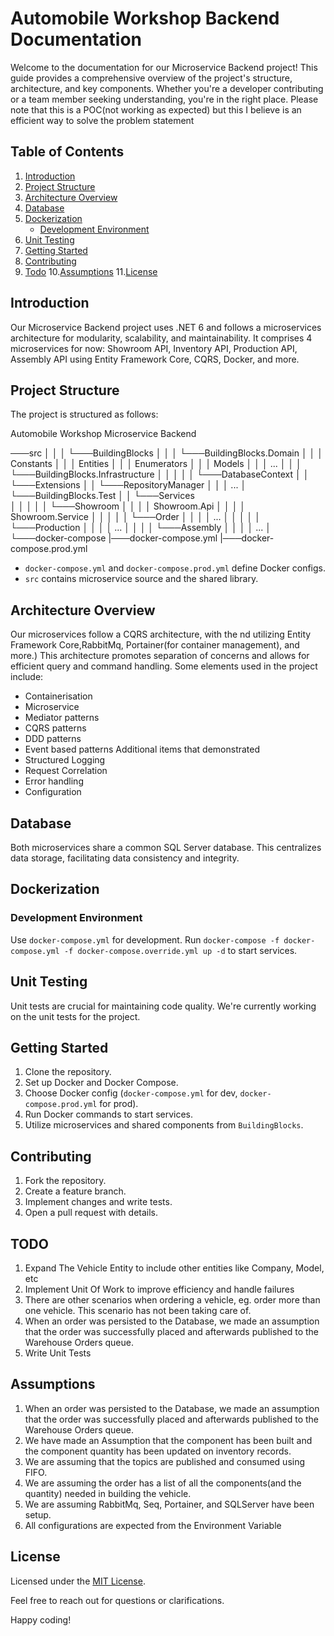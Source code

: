 ﻿# Automobile Workshop Backend Documentation

Welcome to the documentation for our Microservice Backend project! This guide provides a comprehensive overview of the project's structure, architecture, and key components. Whether you're a developer contributing or a team member seeking understanding, you're in the right place.
Please note that this is a POC(not working as expected) but this I believe is an efficient way to solve the problem statement

## Table of Contents

1. [Introduction](#introduction)
2. [Project Structure](#project-structure)
3. [Architecture Overview](#architecture-overview)
4. [Database](#database)
5. [Dockerization](#dockerization)
    - [Development Environment](#development-environment)
6. [Unit Testing](#unit-testing)
7. [Getting Started](#getting-started)
8. [Contributing](#contributing)
9. [Todo](#TODO)
10.[Assumptions](#Assumptions) 
11.[License](#license)

## Introduction

Our Microservice Backend project uses .NET 6 and follows a microservices architecture for modularity, scalability, and maintainability. 
It comprises 4 microservices for now: 
Showroom API, Inventory API, Production API, Assembly API using Entity Framework Core, CQRS, Docker, and more.

## Project Structure

The project is structured as follows:

Automobile Workshop Microservice Backend

 ───src
│   │
│   └───BuildingBlocks
│       │
│       └───BuildingBlocks.Domain
│       │   │   Constants
│       │   │   Entities
│       │   │   Enumerators
│       │   │   Models
│       │   │   ...
│       │
│       └───BuildingBlocks.Infrastructure
│       │   │
│       │   └───DatabaseContext
│       │   └───Extensions
│       │   └───RepositoryManager
│       │   │   ...
│       └───BuildingBlocks.Test
│
│   └───Services      
│       │   │
│       │   └───Showroom
│       │   │   │   Showroom.Api
│       │   │   │   Showroom.Service
│       │   │
│       │   └───Order
│       │   │   │   ...
│       │   │
│       │   └───Production
│       │   │   │   ...
│       │   │
        │   └───Assembly
│       │   │   │   ...
│
└───docker-compose
       |───docker-compose.yml
       |───docker-compose.prod.yml


- `docker-compose.yml` and `docker-compose.prod.yml` define Docker configs.
- `src` contains microservice source and the shared library.

## Architecture Overview

Our microservices follow a CQRS architecture, with the nd utilizing Entity Framework Core,RabbitMq, Portainer(for container management), and more.)
This architecture promotes separation of concerns and allows for efficient query and command handling.
Some elements used in the project include:
- Containerisation
- Microservice
- Mediator patterns
- CQRS patterns
- DDD patterns
- Event based patterns
Additional items that demonstrated
- Structured Logging
- Request Correlation
- Error handling
- Configuration

## Database

Both microservices share a common SQL Server database. 
This centralizes data storage, facilitating data consistency and integrity.

## Dockerization

### Development Environment

Use `docker-compose.yml` for development. Run `docker-compose -f docker-compose.yml -f docker-compose.override.yml up -d` to start services.

## Unit Testing

Unit tests are crucial for maintaining code quality. 
We're currently working on the unit tests for the project.

## Getting Started

1. Clone the repository.
2. Set up Docker and Docker Compose.
3. Choose Docker config (`docker-compose.yml` for dev, `docker-compose.prod.yml` for prod).
4. Run Docker commands to start services.
5. Utilize microservices and shared components from `BuildingBlocks`.

## Contributing

1. Fork the repository.
2. Create a feature branch.
3. Implement changes and write tests.
4. Open a pull request with details.

## TODO
1. Expand The Vehicle Entity to include other entities like Company, Model, etc
2. Implement Unit Of Work to improve efficiency and handle failures
3. There are other scenarios when ordering a vehicle, eg. order more than one vehicle. This scenario has not been taking care of.
4. When an order was persisted to the Database, we made an assumption that the order was successfully placed and afterwards published to the Warehouse Orders queue.
5. Write Unit Tests

## Assumptions
1. When an order was persisted to the Database, we made an assumption that the order was successfully placed and afterwards published to the Warehouse Orders queue.
2. We have made an Assumption that the component has been built and the component quantity has been updated on inventory records. 
3. We are assuming that the topics are published and consumed using FIFO.
4. We are assuming the order has a list of all the components(and the quantity) needed in building the vehicle.
5. We are assuming RabbitMq, Seq, Portainer, and SQLServer have been setup.
6. All configurations are expected from the Environment Variable


## License

Licensed under the [MIT License](LICENSE).

Feel free to reach out for questions or clarifications. 

Happy coding!

